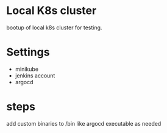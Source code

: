 # Local K8s cluster

bootup of local k8s cluster for testing.


# Settings

- minikube
- jenkins account
- argocd


# steps
add custom binaries to /bin like argocd executable as needed


